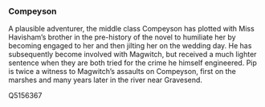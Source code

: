 ### Compeyson

A plausible adventurer, the middle class Compeyson has plotted with Miss Havisham’s brother in the pre-history of the novel to humiliate her by becoming engaged to her and then jilting her on the wedding day. He has subsequently become involved with Magwitch, but received a much lighter sentence when they are both tried for the crime he himself engineered. Pip is twice a witness to Magwitch’s assaults on Compeyson, first on the marshes and many years later in the river near Gravesend.

Q5156367